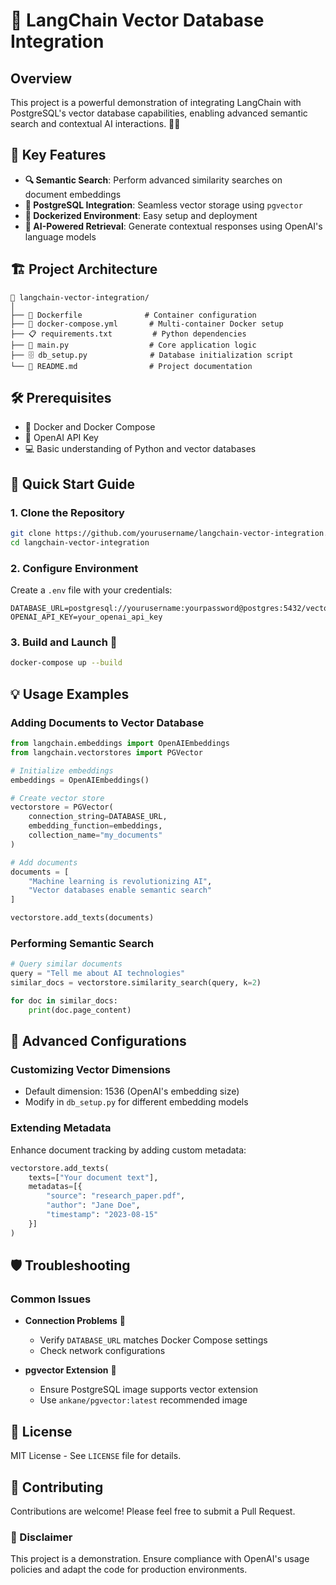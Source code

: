 # 🚀 LangChain Vector Database Integration

## Overview

This project is a powerful demonstration of integrating LangChain with PostgreSQL's vector database capabilities, enabling advanced semantic search and contextual AI interactions. 🤖✨

## 🌟 Key Features

- **🔍 Semantic Search**: Perform advanced similarity searches on document embeddings
- **🐘 PostgreSQL Integration**: Seamless vector storage using `pgvector`
- **🐳 Dockerized Environment**: Easy setup and deployment
- **🤖 AI-Powered Retrieval**: Generate contextual responses using OpenAI's language models

## 🏗️ Project Architecture

```
📁 langchain-vector-integration/
│
├── 🐳 Dockerfile              # Container configuration
├── 📝 docker-compose.yml       # Multi-container Docker setup
├── 📋 requirements.txt         # Python dependencies
├── 🐍 main.py                  # Core application logic
├── 🗄️ db_setup.py              # Database initialization script
└── 📖 README.md                # Project documentation
```

## 🛠️ Prerequisites

- 🐳 Docker and Docker Compose
- 🔑 OpenAI API Key
- 💻 Basic understanding of Python and vector databases

## 🚀 Quick Start Guide

### 1. Clone the Repository

```bash
git clone https://github.com/yourusername/langchain-vector-integration.git
cd langchain-vector-integration
```

### 2. Configure Environment

Create a `.env` file with your credentials:

```env
DATABASE_URL=postgresql://yourusername:yourpassword@postgres:5432/vectordb
OPENAI_API_KEY=your_openai_api_key
```

### 3. Build and Launch 🚢

```bash
docker-compose up --build
```

## 💡 Usage Examples

### Adding Documents to Vector Database

```python
from langchain.embeddings import OpenAIEmbeddings
from langchain.vectorstores import PGVector

# Initialize embeddings
embeddings = OpenAIEmbeddings()

# Create vector store
vectorstore = PGVector(
    connection_string=DATABASE_URL,
    embedding_function=embeddings,
    collection_name="my_documents"
)

# Add documents
documents = [
    "Machine learning is revolutionizing AI",
    "Vector databases enable semantic search"
]

vectorstore.add_texts(documents)
```

### Performing Semantic Search

```python
# Query similar documents
query = "Tell me about AI technologies"
similar_docs = vectorstore.similarity_search(query, k=2)

for doc in similar_docs:
    print(doc.page_content)
```

## 🔬 Advanced Configurations

### Customizing Vector Dimensions

- Default dimension: 1536 (OpenAI's embedding size)
- Modify in `db_setup.py` for different embedding models

### Extending Metadata

Enhance document tracking by adding custom metadata:

```python
vectorstore.add_texts(
    texts=["Your document text"],
    metadatas=[{
        "source": "research_paper.pdf",
        "author": "Jane Doe",
        "timestamp": "2023-08-15"
    }]
)
```

## 🛡️ Troubleshooting

### Common Issues

- **Connection Problems** 🔌
  - Verify `DATABASE_URL` matches Docker Compose settings
  - Check network configurations

- **pgvector Extension** 🐘
  - Ensure PostgreSQL image supports vector extension
  - Use `ankane/pgvector:latest` recommended image

## 📜 License

MIT License - See `LICENSE` file for details.

## 🤝 Contributing

Contributions are welcome! Please feel free to submit a Pull Request.

### 💌 Disclaimer

This project is a demonstration. Ensure compliance with OpenAI's usage policies and adapt the code for production environments.
